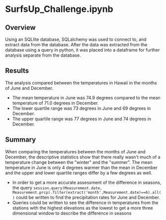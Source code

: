 # SurfsUp_Challenge.ipynb

## Overview

Using an SQLlite database, SQLalchemy was used to connect to, and extract data from the database. After the data was extracted from the database using a query in python, it was placed into a dataframe for further analysis separate from the database. 

## Results

The analysis compared between the temperatures in Hawaii in the months of June and December. 
 - The mean temperature in June was 74.9 degrees compared to the mean temperature of 71.0 degrees in December.
 - The lower quartile range was 73 degrees in June and 69 degrees in December.
 - The upper quartile range was 77 degrees in June and 74 degrees in December.

## Summary

When comparing the temperatures between the months of June and December, the descriptive statistics show that there really wasn't much of a temperature change between the "winter" and the "summer". The mean temperature in June is only 4 degrees warmer than the mean in December and the upper and lower quartile ranges differ by a few degrees as well. 

 - In order to get a more accurate assessment of the difference in seasons, the query `session.query(Measurement.date, Measurement.prcp).filter(extract('month',Measurement.date)==6).all()` could be written to find the precipitation rates for June and December. 
 - Queries could be written to see the difference in temperatures from the stations with the highest elevations as the lowest to get a more three dimensional window to describe the difference in seasons 
